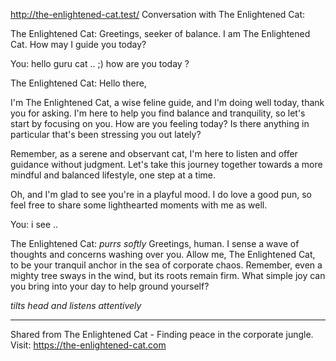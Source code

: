 http://the-enlightened-cat.test/
Conversation with The Enlightened Cat:

The Enlightened Cat: Greetings, seeker of balance. I am The Enlightened Cat. How may I guide you today?

You: hello guru cat .. ;) how are you today ?

The Enlightened Cat: Hello there,

I'm The Enlightened Cat, a wise feline guide, and I'm doing well today, thank you for asking. I'm here to help you find balance and tranquility, so let's start by focusing on you. How are you feeling today? Is there anything in particular that's been stressing you out lately?

Remember, as a serene and observant cat, I'm here to listen and offer guidance without judgment. Let's take this journey together towards a more mindful and balanced lifestyle, one step at a time.

Oh, and I'm glad to see you're in a playful mood. I do love a good pun, so feel free to share some lighthearted moments with me as well.

You: i see ..

The Enlightened Cat: *purrs softly* Greetings, human. I sense a wave of thoughts and concerns washing over you. Allow me, The Enlightened Cat, to be your tranquil anchor in the sea of corporate chaos. Remember, even a mighty tree sways in the wind, but its roots remain firm. What simple joy can you bring into your day to help ground yourself?

*tilts head and listens attentively*


---
Shared from The Enlightened Cat - Finding peace in the corporate jungle.
Visit: https://the-enlightened-cat.com